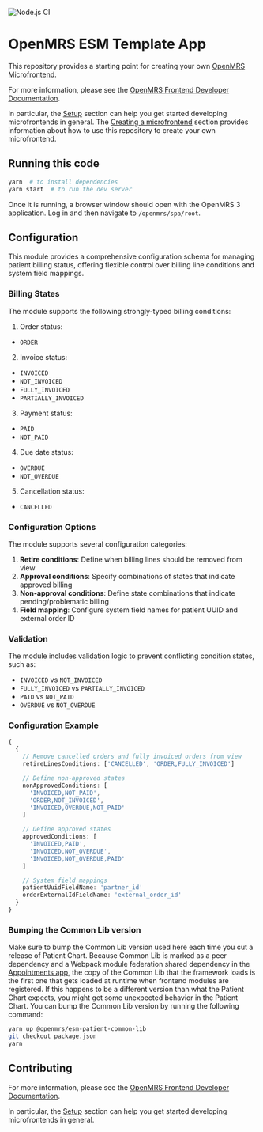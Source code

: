 ![Node.js CI](https://github.com/openmrs/openmrs-esm-template-app/workflows/Node.js%20CI/badge.svg)

# OpenMRS ESM Template App

This repository provides a starting point for creating your own
[OpenMRS Microfrontend](https://wiki.openmrs.org/display/projects/OpenMRS+3.0%3A+A+Frontend+Framework+that+enables+collaboration+and+better+User+Experience).

For more information, please see the
[OpenMRS Frontend Developer Documentation](https://o3-docs.openmrs.org/#/).

In particular, the [Setup](https://o3-docs.openmrs.org/docs/frontend-modules/setup) section can help you get started developing microfrontends in general. The [Creating a microfrontend](https://o3-docs.openmrs.org/docs/recipes/create-a-frontend-module) section provides information about how to use this repository to create your own microfrontend.

## Running this code

```sh
yarn  # to install dependencies
yarn start  # to run the dev server
```

Once it is running, a browser window
should open with the OpenMRS 3 application. Log in and then navigate to `/openmrs/spa/root`.

## Configuration

This module provides a comprehensive configuration schema for managing patient billing status, offering flexible control
over billing line conditions and system field mappings.

### Billing States

The module supports the following strongly-typed billing conditions:

1. Order status:

- `ORDER`

2. Invoice status:

- `INVOICED`
- `NOT_INVOICED`
- `FULLY_INVOICED`
- `PARTIALLY_INVOICED`

3. Payment status:

- `PAID`
- `NOT_PAID`

4. Due date status:

- `OVERDUE`
- `NOT_OVERDUE`

5. Cancellation status:

- `CANCELLED`

### Configuration Options

The module supports several configuration categories:

1. **Retire conditions**: Define when billing lines should be removed from view
2. **Approval conditions**: Specify combinations of states that indicate approved billing
3. **Non-approval conditions**: Define state combinations that indicate pending/problematic billing
4. **Field mapping**: Configure system field names for patient UUID and external order ID

### Validation

The module includes validation logic to prevent conflicting condition states, such as:

- `INVOICED` vs `NOT_INVOICED`
- `FULLY_INVOICED` vs `PARTIALLY_INVOICED`
- `PAID` vs `NOT_PAID`
- `OVERDUE` vs `NOT_OVERDUE`

### Configuration Example

```typescript
{
  {
    // Remove cancelled orders and fully invoiced orders from view
    retireLinesConditions: ['CANCELLED', 'ORDER,FULLY_INVOICED']

    // Define non-approved states
    nonApprovedConditions: [
      'INVOICED,NOT_PAID',
      'ORDER,NOT_INVOICED',
      'INVOICED,OVERDUE,NOT_PAID'
    ]

    // Define approved states
    approvedConditions: [
      'INVOICED,PAID',
      'INVOICED,NOT_OVERDUE',
      'INVOICED,NOT_OVERDUE,PAID'
    ]

    // System field mappings
    patientUuidFieldName: 'partner_id'
    orderExternalIdFieldName: 'external_order_id'
  }
}
```

### Bumping the Common Lib version

Make sure to bump the Common Lib version used here each time you cut a release of Patient Chart. Because Common Lib is
marked as a peer dependency and a Webpack module federation shared dependency in
the [Appointments app](packages/esm-appointments-app/package.json), the copy of the Common Lib that the framework loads
is the first one that gets loaded at runtime when frontend modules are registered. If this happens to be a different
version than what the Patient Chart expects, you might get some unexpected behavior in the Patient Chart. You can bump
the Common Lib version by running the following command:

```sh
yarn up @openmrs/esm-patient-common-lib
git checkout package.json
yarn
```

## Contributing

For more information, please see
the [OpenMRS Frontend Developer Documentation](https://openmrs.github.io/openmrs-esm-core/#/).

In particular, the [Setup](https://openmrs.github.io/openmrs-esm-core/#/getting_started/setup) section can help you get
started developing microfrontends in general.
